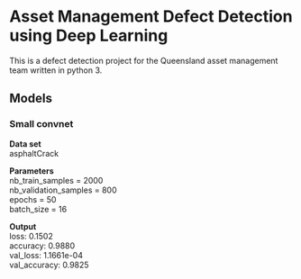 # Asset Management Defect Detection using Deep Learning
This is a defect detection project for the Queensland asset management team written in python 3.
## Models
### Small convnet
**Data set**<br/>
asphaltCrack<br/>

**Parameters**<br/>
nb_train_samples = 2000<br/>
nb_validation_samples = 800<br/>
epochs = 50<br/>
batch_size = 16<br/>

**Output**<br/>
loss: 0.1502<br/>
accuracy: 0.9880<br/>
val_loss: 1.1661e-04<br/>
val_accuracy: 0.9825<br/>